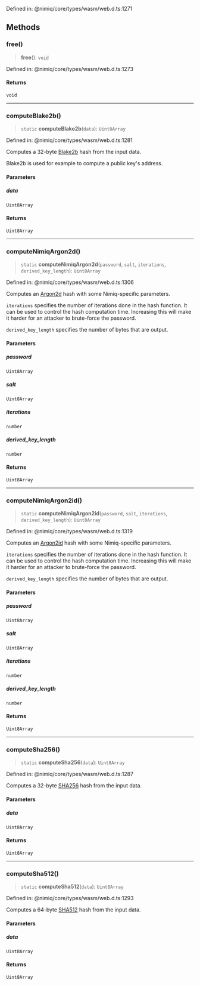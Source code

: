 Defined in: @nimiq/core/types/wasm/web.d.ts:1271

## Methods

### free()

> **free**(): `void`

Defined in: @nimiq/core/types/wasm/web.d.ts:1273

#### Returns

`void`

***

### computeBlake2b()

> `static` **computeBlake2b**(`data`): `Uint8Array`

Defined in: @nimiq/core/types/wasm/web.d.ts:1281

Computes a 32-byte [Blake2b] hash from the input data.

Blake2b is used for example to compute a public key's address.

[Blake2b]: https://en.wikipedia.org/wiki/BLAKE_(hash_function)

#### Parameters

##### data

`Uint8Array`

#### Returns

`Uint8Array`

***

### computeNimiqArgon2d()

> `static` **computeNimiqArgon2d**(`password`, `salt`, `iterations`, `derived_key_length`): `Uint8Array`

Defined in: @nimiq/core/types/wasm/web.d.ts:1306

Computes an [Argon2d] hash with some Nimiq-specific parameters.

`iterations` specifies the number of iterations done in the hash
function. It can be used to control the hash computation time.
Increasing this will make it harder for an attacker to brute-force the
password.

`derived_key_length` specifies the number of bytes that are output.

[Argon2d]: https://en.wikipedia.org/wiki/Argon2

#### Parameters

##### password

`Uint8Array`

##### salt

`Uint8Array`

##### iterations

`number`

##### derived\_key\_length

`number`

#### Returns

`Uint8Array`

***

### computeNimiqArgon2id()

> `static` **computeNimiqArgon2id**(`password`, `salt`, `iterations`, `derived_key_length`): `Uint8Array`

Defined in: @nimiq/core/types/wasm/web.d.ts:1319

Computes an [Argon2id] hash with some Nimiq-specific parameters.

`iterations` specifies the number of iterations done in the hash
function. It can be used to control the hash computation time.
Increasing this will make it harder for an attacker to brute-force the
password.

`derived_key_length` specifies the number of bytes that are output.

[Argon2id]: https://en.wikipedia.org/wiki/Argon2

#### Parameters

##### password

`Uint8Array`

##### salt

`Uint8Array`

##### iterations

`number`

##### derived\_key\_length

`number`

#### Returns

`Uint8Array`

***

### computeSha256()

> `static` **computeSha256**(`data`): `Uint8Array`

Defined in: @nimiq/core/types/wasm/web.d.ts:1287

Computes a 32-byte [SHA256] hash from the input data.

[SHA256]: https://en.wikipedia.org/wiki/SHA-2

#### Parameters

##### data

`Uint8Array`

#### Returns

`Uint8Array`

***

### computeSha512()

> `static` **computeSha512**(`data`): `Uint8Array`

Defined in: @nimiq/core/types/wasm/web.d.ts:1293

Computes a 64-byte [SHA512] hash from the input data.

[SHA512]: https://en.wikipedia.org/wiki/SHA-2

#### Parameters

##### data

`Uint8Array`

#### Returns

`Uint8Array`
